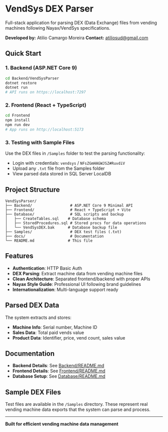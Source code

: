 # VendSys DEX Parser

Full-stack application for parsing DEX (Data Exchange) files from vending machines following Nayax/VendSys specifications.

**Developed by:** Atilio Camargo Moreira
**Contact:** atiliosud@gmail.com

## Quick Start

### 1. Backend (ASP.NET Core 9)
```bash
cd Backend/VendSysParser
dotnet restore
dotnet run
# API runs on https://localhost:7297
```

### 2. Frontend (React + TypeScript)
```bash
cd Frontend
npm install
npm run dev
# App runs on http://localhost:5173
```

### 3. Testing with Sample Files
Use the DEX files in `/Samples` folder to test the parsing functionality:
- Login with credentials: `vendsys` / `NFsZGmHAGWJSZ#RuvdiV`
- Upload any `.txt` file from the Samples folder
- View parsed data stored in SQL Server LocalDB

## Project Structure

```
VendSysParser/
├── Backend/                 # ASP.NET Core 9 Minimal API
├── Frontend/                # React + TypeScript + Vite
├── Database/                # SQL scripts and backup
│   ├── CreateTables.sql    # Database schema
│   ├── StoredProcedures.sql # Stored procs for data operations
│   └── VendSysDEX.bak      # Database backup file
├── Samples/                 # DEX test files (.txt)
├── docs/                    # Documentation
└── README.md               # This file
```

## Features

- **Authentication**: HTTP Basic Auth
- **DEX Parsing**: Extract machine data from vending machine files
- **Clean Architecture**: Separated frontend/backend with proper APIs
- **Nayax Style Guide**: Professional UI following brand guidelines
- **Internationalization**: Multi-language support ready

## Parsed DEX Data

The system extracts and stores:
- **Machine Info**: Serial number, Machine ID
- **Sales Data**: Total paid vends value
- **Product Data**: Identifier, price, vend count, sales value

## Documentation

- **Backend Details**: See [Backend/README.md](Backend/README.md)
- **Frontend Details**: See [Frontend/README.md](Frontend/README.md)
- **Database Setup**: See [Database/README.md](Database/README.md)

## Sample DEX Files

Test files are available in the `/Samples` directory. These represent real vending machine data exports that the system can parse and process.

---

**Built for efficient vending machine data management**